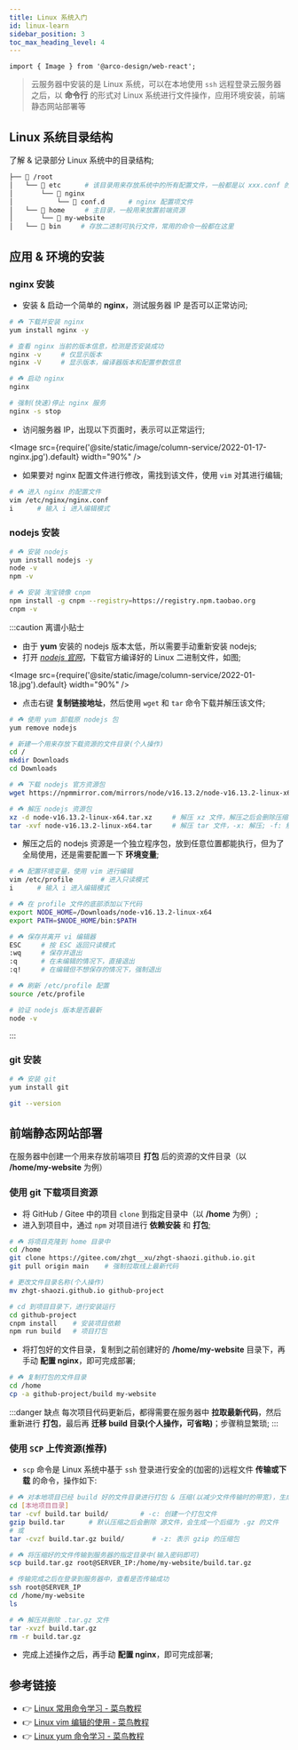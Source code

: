 ```yaml
---
title: Linux 系统入门
id: linux-learn
sidebar_position: 3
toc_max_heading_level: 4
---
```


```mdx-code-block
import { Image } from '@arco-design/web-react';
```

> 云服务器中安装的是 Linux 系统，可以在本地使用 `ssh` 远程登录云服务器之后，以 **命令行** 的形式对 Linux 系统进行文件操作，应用环境安装，前端静态网站部署等

## Linux 系统目录结构

了解 & 记录部分 Linux 系统中的目录结构;

```bash title="my-website"
├── 📁 /root
│   └── 📁 etc      # 该目录用来存放系统中的所有配置文件，一般都是以 xxx.conf 的形式命名，比如安装好的 nginx 的配置项也在该目录下
│       └── 📁 nginx
│           └── 📃 conf.d      # nginx 配置项文件
│   └── 📁 home     # 主目录，一般用来放置前端资源
│       └── 📁 my-website
│   └── 📁 bin     # 存放二进制可执行文件，常用的命令一般都在这里
```

## 应用 & 环境的安装

### nginx 安装

- 安装 & 启动一个简单的 **nginx**，测试服务器 IP 是否可以正常访问;

```bash title="iTerm / cmder 工具"
# ☘️ 下载并安装 nginx
yum install nginx -y

# 查看 nginx 当前的版本信息，检测是否安装成功
nginx -v     # 仅显示版本
nginx -V     # 显示版本，编译器版本和配置参数信息

# ☘️ 启动 nginx
nginx

# 强制(快速)停止 nginx 服务
nginx -s stop
```

- 访问服务器 IP，出现以下页面时，表示可以正常运行;

<Image
src={require('@site/static/image/column-service/2022-01-17-nginx.jpg').default}
width="90%" />

- 如果要对 nginx 配置文件进行修改，需找到该文件，使用 `vim` 对其进行编辑;

```bash title="iTerm / cmder 工具"
# ☘️ 进入 nginx 的配置文件
vim /etc/nginx/nginx.conf
i      # 输入 i 进入编辑模式
```

### nodejs 安装

```bash title="iTerm / cmder 工具"
# ☘️ 安装 nodejs
yum install nodejs -y
node -v
npm -v

# ☘️ 安装 淘宝镜像 cnpm
npm install -g cnpm --registry=https://registry.npm.taobao.org
cnpm -v
```

:::caution 离谱小贴士

- 由于 **yum** 安装的 nodejs 版本太低，所以需要手动重新安装 nodejs;
- 打开 _[nodejs 官网](http://nodejs.cn/download/)_，下载官方编译好的 Linux 二进制文件，如图;

<Image src={require('@site/static/image/column-service/2022-01-18.jpg').default} width="90%" />

- 点击右键 **复制链接地址**，然后使用 `wget` 和 `tar` 命令下载并解压该文件;

```bash title="iTerm / cmder 工具"
# ☘️ 使用 yum 卸载原 nodejs 包
yum remove nodejs

# 新建一个用来存放下载资源的文件目录(个人操作)
cd /
mkdir Downloads
cd Downloads

# ☘️ 下载 nodejs 官方资源包
wget https://npmmirror.com/mirrors/node/v16.13.2/node-v16.13.2-linux-x64.tar.xz

# ☘️ 解压 nodejs 资源包
xz -d node-v16.13.2-linux-x64.tar.xz     # 解压 xz 文件，解压之后会删除压缩包
tar -xvf node-v16.13.2-linux-x64.tar     # 解压 tar 文件，-x: 解压; -f: 解压的文件; -v: 解压时显示压缩包里的文件和详细信息
```

- 解压之后的 nodejs 资源是一个独立程序包，放到任意位置都能执行，但为了全局使用，还是需要配置一下 **环境变量**;

```bash title="iTerm / cmder 工具"
# ☘️ 配置环境变量，使用 vim 进行编辑
vim /etc/profile       # 进入只读模式
i      # 输入 i 进入编辑模式

# ☘️ 在 profile 文件的底部添加以下代码
export NODE_HOME=/Downloads/node-v16.13.2-linux-x64
export PATH=$NODE_HOME/bin:$PATH

# ☘️ 保存并离开 vi 编辑器
ESC     # 按 ESC 返回只读模式
:wq     # 保存并退出
:q      # 在未编辑的情况下，直接退出
:q!     # 在编辑但不想保存的情况下，强制退出

# ☘️ 刷新 /etc/profile 配置
source /etc/profile

# 验证 nodejs 版本是否最新
node -v
```

:::

### git 安装

```bash title="iTerm / cmder 工具"
# ☘️ 安装 git
yum install git

git --version
```

## 前端静态网站部署

在服务器中创建一个用来存放前端项目 **打包** 后的资源的文件目录（以 **/home/my-website** 为例）

### 使用 git 下载项目资源

- 将 GitHub / Gitee 中的项目 `clone` 到指定目录中（以 **/home** 为例）;
- 进入到项目中，通过 `npm` 对项目进行 **依赖安装** 和 **打包**;

```bash title="iTerm / cmder 工具"
# ☘️ 将项目克隆到 home 目录中
cd /home
git clone https://gitee.com/zhgt__xu/zhgt-shaozi.github.io.git
git pull origin main    # 强制拉取线上最新代码

# 更改文件目录名称(个人操作)
mv zhgt-shaozi.github.io github-project

# cd 到项目目录下，进行安装运行
cd github-project
cnpm install    # 安装项目依赖
npm run build   # 项目打包
```

- 将打包好的文件目录，复制到之前创建好的 **/home/my-website** 目录下，再手动 **配置 nginx**，即可完成部署;

```bash title="iTerm / cmder 工具"
# ☘️ 复制打包的文件目录
cd /home
cp -a github-project/build my-website
```

:::danger 缺点
每次项目代码更新后，都得需要在服务器中 **拉取最新代码**，然后重新进行 **打包**，最后再 **迁移 build 目录(个人操作，可省略)**；步骤稍显繁琐;
:::

### 使用 `SCP` 上传资源(推荐)

- `scp` 命令是 Linux 系统中基于 `ssh` 登录进行安全的(加密的)远程文件 **传输或下载** 的命令，操作如下:

```bash title="iTerm / cmder 工具"
# ☘️ 对本地项目已经 build 好的文件目录进行打包 & 压缩(以减少文件传输时的带宽)，生成一个 .tar.gz 后缀的文件
cd [本地项目目录]
tar -cvf build.tar build/        # -c: 创建一个打包文件
gzip build.tar      # 默认压缩之后会删除 源文件，会生成一个后缀为 .gz 的文件
# 或
tar -cvzf build.tar.gz build/       # -z: 表示 gzip 的压缩包

# ☘️ 将压缩好的文件传输到服务器的指定目录中(输入密码即可)
scp build.tar.gz root@SERVER_IP:/home/my-website/build.tar.gz

# 传输完成之后在登录到服务器中，查看是否传输成功
ssh root@SERVER_IP
cd /home/my-website
ls

# ☘️ 解压并删除 .tar.gz 文件
tar -xvzf build.tar.gz
rm -r build.tar.gz
```

- 完成上述操作之后，再手动 **配置 nginx**，即可完成部署;

<!-- ## 前端自动化部署

> 待学习并完善，需要学习 webhooks，node 及 gitee，Jekins 等自动化部署相关技术知识 -->

## 参考链接

- 👉 [Linux 常用命令学习 - 菜鸟教程](https://www.runoob.com/w3cnote/linux-common-command-2.html)
- 👉 [Linux vim 编辑的使用 - 菜鸟教程](https://www.runoob.com/linux/linux-vim.html)
- 👉 [Linux yum 命令学习 - 菜鸟教程](https://www.runoob.com/linux/linux-yum.html)

